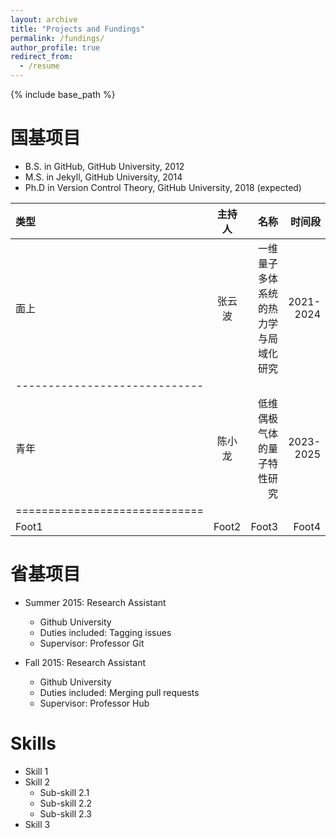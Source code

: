 ```yaml
---
layout: archive
title: "Projects and Fundings"
permalink: /fundings/
author_profile: true
redirect_from:
  - /resume
---
```


{% include base_path %}

国基项目
======
* B.S. in GitHub, GitHub University, 2012
* M.S. in Jekyll, GitHub University, 2014
* Ph.D in Version Control Theory, GitHub University, 2018 (expected)

| 类型 | 主持人 | 名称 | 时间段 | 
|:--------|:-------:|--------:|--------:|
| 面上   | 张云波   | 一维量子多体系统的热力学与局域化研究   | 2021-2024 |
|-----------------------------|
| 青年   | 陈小龙   | 低维偶极气体的量子特性研究   | 2023-2025  |
|=============================|
| Foot1   | Foot2   | Foot3   | Foot4   |



省基项目
======
* Summer 2015: Research Assistant
  * Github University
  * Duties included: Tagging issues
  * Supervisor: Professor Git

* Fall 2015: Research Assistant
  * Github University
  * Duties included: Merging pull requests
  * Supervisor: Professor Hub
  
Skills
======
* Skill 1
* Skill 2
  * Sub-skill 2.1
  * Sub-skill 2.2
  * Sub-skill 2.3
* Skill 3

